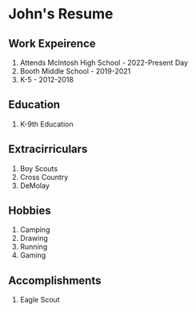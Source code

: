 # John's Resume

## Work Expeirence
1. Attends McIntosh High School - 2022-Present Day
2. Booth Middle School - 2019-2021
3. K-5 - 2012-2018
## Education
1. K-9th Education

## Extracirriculars
1. Boy Scouts
2. Cross Country
3. DeMolay

## Hobbies
1. Camping
2. Drawing
3. Running
4. Gaming

## Accomplishments
1. Eagle Scout
